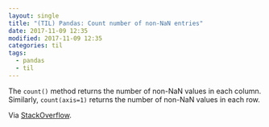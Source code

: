 ```yaml
---
layout: single
title: "(TIL) Pandas: Count number of non-NaN entries"
date: 2017-11-09 12:35
modified: 2017-11-09 12:35
categories: til
tags:
  - pandas
  - til
---
```


The `count()` method returns the number of non-NaN values in each column.
Similarly, `count(axis=1)` returns the number of non-NaN values in each row.

Via [StackOverflow](https://stackoverflow.com/a/29971188/1257318).
